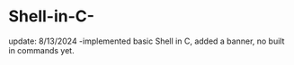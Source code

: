 # Shell-in-C-
update: 8/13/2024
-implemented basic Shell in C, added a banner, no built in commands yet.
